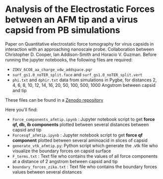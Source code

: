 # Analysis of the Electrostatic Forces between an AFM tip and a virus capsid from PB simulations

Paper on Quantitative electrostatic force tomography for virus capsids in interaction with an approaching nanoscale probe. Collaboration between Christopher D. Cooper, Ian Addison-Smith and Horacio V. Guzman. Before running the jupyter notebooks, the following files are required:

- `ZIKV_6CO8_aa_charge_vdw_addspace.pqr`
- `surf_gs1.0_noTER_split.face` and `surf_gs1.0_noTER_split.vert`
- `phi.txt` and `dphir.txt` data from simulations in Pygbe, for distances 2, 4, 6, 8, 10, 12, 14, 16, 20, 50, 100, 500, 1000 Angstrom between capsid and tip

These files can be found in a [Zenodo repository](10.5281/zenodo.6548544)

Here you'll find:

- `Force_components_afmtip.ipynb` : Jupyter notebook script to get **force qf, db, ib components** plotted between several distances between capsid and tip
- `Forcesqf_afmtip.ipynb` : Jupyter notebook script to get **force qf component** plotted between several aminoacid in slices of capsid
- `generate_vtk_afmtip.py`: Python script which generate the .vtk file who visualize the boundary forces on capsid surface
- `F_terms.txt` : Text file who contains the values of all force components at a distance of 2 angstrom between capsid and tip
- `boundary_forces_zika.txt` : Text file who contains the boundary forces values between several distances 
